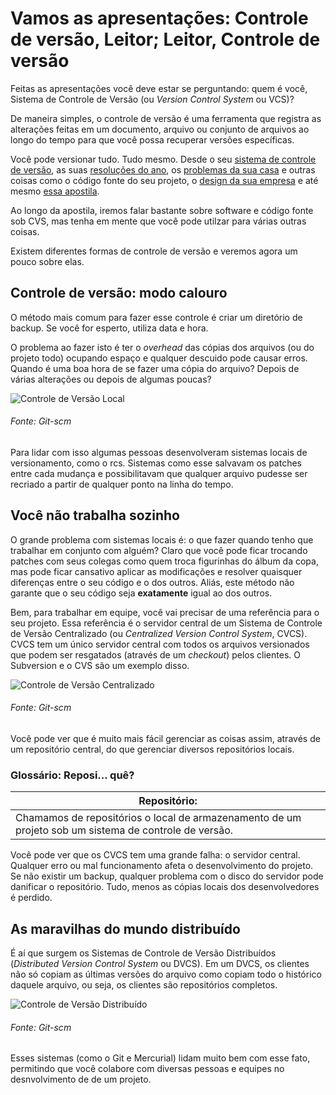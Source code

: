 # Vamos as apresentações: Controle de versão, Leitor; Leitor, Controle de versão

Feitas as apresentações você deve estar se perguntando: quem é você, Sistema de Controle de Versão (ou *Version Control System* ou VCS)?

De maneira simples, o controle de versão é uma ferramenta que registra as alterações feitas em um documento, arquivo ou conjunto de arquivos ao longo do tempo para que você possa recuperar versões específicas.

Você pode versionar tudo. Tudo mesmo. Desde o seu [sistema de controle de versão](https://github.com/git/git), as suas [resoluções do ano](https://github.com/una/personal-goals), os [problemas da sua casa](https://github.com/hostyle/house-problems/issues?q=is%3Aissue) e outras coisas como o código fonte do seu projeto, o [design da sua empresa](https://github.com/google/material-design-lite) e até mesmo [essa apostila](https://github.com/PETComputacaoUFPR/git-rapido).

Ao longo da apostila, iremos falar bastante sobre software e código fonte sob CVS, mas tenha em mente que você pode utilzar para várias outras coisas.

Existem diferentes formas de controle de versão e veremos agora um pouco sobre elas.

## Controle de versão: modo calouro
O método mais comum para fazer esse controle é criar um diretório de backup. Se você for esperto, utiliza data e hora.

O problema ao fazer isto é ter o *overhead* das cópias dos arquivos (ou do projeto todo) ocupando espaço e qualquer descuido pode causar erros. Quando é uma boa hora de se fazer uma cópia do arquivo? Depois de várias alterações ou depois de algumas poucas?

![Controle de Versão Local](https://git-scm.com/figures/18333fig0101-tn.png)
###### Fonte: Git-scm

Para lidar com isso algumas pessoas desenvolveram sistemas locais de versionamento, como o rcs. Sistemas como esse salvavam os patches entre cada mudança e possibilitavam que qualquer arquivo pudesse ser recriado a partir de qualquer ponto na linha do tempo.

## Você não trabalha sozinho
O grande problema com sistemas locais é: o que fazer quando tenho que trabalhar em conjunto com alguém? Claro que você pode ficar trocando patches com seus colegas como quem troca figurinhas do álbum da copa, mas pode ficar cansativo aplicar as modificações e resolver quaisquer diferenças entre o seu código e o dos outros. Aliás, este método não garante que o seu código seja **exatamente** igual ao dos outros.

Bem, para trabalhar em equipe, você vai precisar de uma referência para o seu projeto. Essa referência é o servidor central de um Sistema de Controle de Versão Centralizado (ou *Centralized Version Control System*, CVCS). CVCS tem um único servidor central com todos os arquivos versionados que podem ser resgatados (através de um *checkout*) pelos clientes. O Subversion e o CVS são um exemplo disso.

![Controle de Versão Centralizado](https://git-scm.com/figures/18333fig0102-tn.png)
###### Fonte: Git-scm

Você pode ver que é muito mais fácil gerenciar as coisas assim, através de um repositório central, do que gerenciar diversos repositórios locais.

### Glossário: Reposi... quê?
|Repositório: |
|---|
| Chamamos de repositórios o local de armazenamento de um projeto sob um sistema de controle de versão. |

Você pode ver que os CVCS tem uma grande falha: o servidor central. Qualquer erro ou mal funcionamento afeta o desenvolvimento do projeto. Se não existir um backup, qualquer problema com o disco do servidor pode danificar o repositório. Tudo, menos as cópias locais dos desenvolvedores é perdido.

## As maravilhas do mundo distribuído
É aí que surgem os Sistemas de Controle de Versão Distribuídos (*Distributed Version Control System* ou DVCS). Em um DVCS, os clientes não só copiam as últimas versões do arquivo como copiam todo o histórico daquele arquivo, ou seja, os clientes são repositórios completos.

![Controle de Versão Distribuído](https://git-scm.com/figures/18333fig0103-tn.png)
###### Fonte: Git-scm

Esses sistemas (como o Git e Mercurial) lidam muito bem com esse fato, permitindo que você colabore com diversas pessoas e equipes no desnvolvimento de de um projeto.